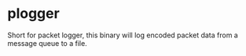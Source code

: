# plogger

Short for packet logger, this binary will log encoded packet data from a message queue to a file.
